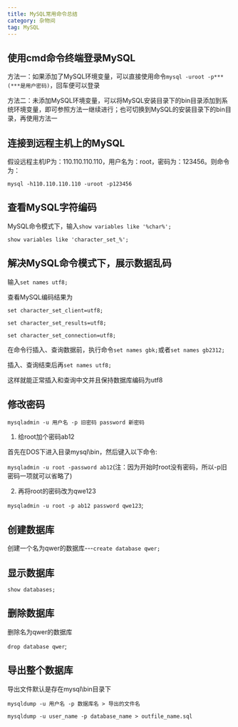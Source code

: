 ```yaml
---
title: MySQL常用命令总结
category: 杂物间
tag: MySQL
---
```


## 使用cmd命令终端登录MySQL

方法一：如果添加了MySQL环境变量，可以直接使用命令`mysql -uroot -p***(***是用户密码)`，回车便可以登录

方法二：未添加MySQL环境变量，可以将MySQL安装目录下的bin目录添加到系统环境变量，即可参照方法一继续进行；也可切换到MySQL的安装目录下的bin目录，再使用方法一

## 连接到远程主机上的MySQL

假设远程主机IP为：110.110.110.110，用户名为：root，密码为：123456。则命令为：

`mysql -h110.110.110.110 -uroot -p123456`

## 查看MySQL字符编码

MySQL命令模式下，输入`show variables like '%char%';`

`show variables like 'character_set_%';`

## 解决MySQL命令模式下，展示数据乱码

输入`set names utf8;`

查看MySQL编码结果为

~~~
set character_set_client=utf8;

set character_set_results=utf8;

set character_set_connection=utf8;
~~~

在命令行插入、查询数据前，执行命令`set names gbk;`或者`set names gb2312;`

插入、查询结束后再`set names utf8;`

这样就能正常插入和查询中文并且保持数据库编码为utf8

## 修改密码

`mysqladmin -u 用户名 -p 旧密码 password 新密码`

1. 给root加个密码ab12

首先在DOS下进入目录mysql\bin，然后键入以下命令:

`mysqladmin -u root -password ab12`(注：因为开始时root没有密码，所以-p旧密码一项就可以省略了)

2. 再将root的密码改为qwe123

`mysqladmin -u root -p ab12 password qwe123`;

## 创建数据库

创建一个名为qwer的数据库---`create database qwer;`

## 显示数据库

`show databases;`

## 删除数据库

删除名为qwer的数据库

`drop database qwer`;

## 导出整个数据库

导出文件默认是存在mysql\bin目录下

`mysqldump -u 用户名 -p 数据库名 > 导出的文件名`

`mysqldump -u user_name -p database_name > outfile_name.sql`